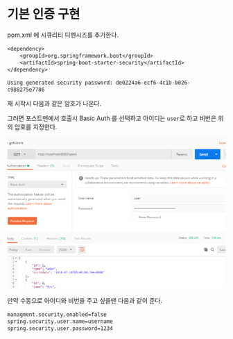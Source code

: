 # 기본 인증 구현

pom.xml 에 시큐리티 디펜시즈를 추가한다.

```
<dependency>
    <groupId>org.springframework.boot</groupId>
    <artifactId>spring-boot-starter-security</artifactId>
</dependency>
```

```
Using generated security password: de0224a6-ecf6-4c1b-b026-c988275e7786
```

재 시작시 다음과 같은 암호가 나온다.

그러면 포스트맨에서 호출시 Basic Auth 를 선택하고 아이디는 `user`로 하고 비번은 위의 암호를 지정한다.

![](/assets/spring_step27_1.png)

만약 수동으로 아이디와 비번을 주고 싶을땐 다음과 같이 준다. 

```
managment.security.enabled=false
spring.security.user.name=username
spring.security.user.password=1234
```







